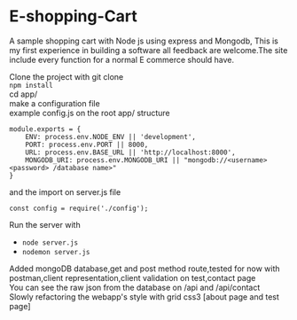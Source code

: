 # E-shopping-Cart
A sample shopping cart with Node js using express and Mongodb, This is my first experience in building a software all feedback are welcome.The site include every function for a normal E commerce should have.

Clone the project with git clone   
```npm install```   
cd app/   
make a configuration file  
example config.js on the root app/ structure
```
module.exports = {
    ENV: process.env.NODE_ENV || 'development',
    PORT: process.env.PORT || 8000,
    URL: process.env.BASE_URL || 'http://localhost:8000',
    MONGODB_URI: process.env.MONGODB_URI || "mongodb://<username> <password> /database name>"
}
```
and the import on server.js file
```
const config = require('./config');
```  
Run the server with    
* ```node server.js```
* ```nodemon server.js```

Added mongoDB database,get and post method route,tested for now with postman,client representation,client validation on test,contact page   
You can see the raw json from the database on /api and /api/contact   
Slowly refactoring the webapp's style with grid css3   [about page and test page]   

